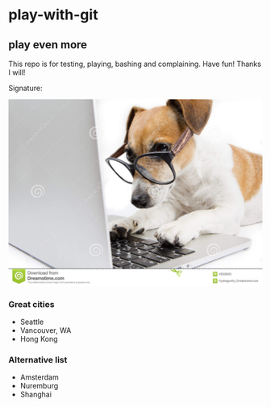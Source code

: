 # play-with-git

## play even more

This repo is for testing, playing, bashing and complaining.  Have fun!
Thanks I will!

Signature:

![](dog.jpg)

### Great cities
* Seattle
* Vancouver, WA
* Hong Kong

### Alternative list
* Amsterdam
* Nuremburg
* Shanghai
